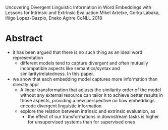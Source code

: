 Uncovering Divergent Linguistic Information in Word Embeddings
  with Lessons for Intrinsic and Extrinsic Evaluation
Mikel Artetxe, Gorka Labaka, Iñigo Lopez-Gazpio, Eneko Agirre
CoNLL 2018

# Abstract

* it has been argued that there is no such thing as an ideal word representation
  * different models tend to capture divergent and often mutually incompatible
    aspects like semantics/syntax and similarity/relatedness. In this paper,
* we show that each embedding model captures more information than directly appr
  * A linear transformation that adjusts the similarity order of the model
    without any external resource can tailor it to achieve
    better results in those aspects, providing a
    new perspective on how embeddings encode divergent linguistic information
  * explore the relation between intrinsic and extrinsic evaluation, as
    * the effect of our transformations in downstream tasks is
      higher for unsupervised systems than for supervised ones
